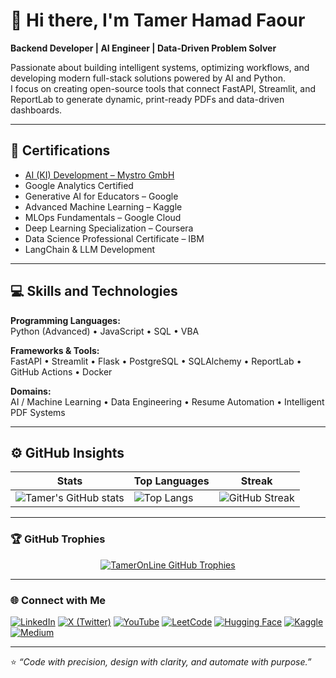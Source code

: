 # 👋 Hi there, I'm Tamer Hamad Faour

**Backend Developer | AI Engineer | Data-Driven Problem Solver**

Passionate about building intelligent systems, optimizing workflows, and developing modern full-stack solutions powered by AI and Python.  
I focus on creating open-source tools that connect FastAPI, Streamlit, and ReportLab to generate dynamic, print-ready PDFs and data-driven dashboards.

---

## 🧠 Certifications

- [AI (KI) Development – Mystro GmbH](https://www.mystrotamer.com/)
- Google Analytics Certified  
- Generative AI for Educators – Google  
- Advanced Machine Learning – Kaggle  
- MLOps Fundamentals – Google Cloud  
- Deep Learning Specialization – Coursera  
- Data Science Professional Certificate – IBM  
- LangChain & LLM Development  

---

## 💻 Skills and Technologies

**Programming Languages:**  
Python (Advanced) • JavaScript • SQL • VBA  

**Frameworks & Tools:**  
FastAPI • Streamlit • Flask • PostgreSQL • SQLAlchemy • ReportLab • GitHub Actions • Docker  

**Domains:**  
AI / Machine Learning • Data Engineering • Resume Automation • Intelligent PDF Systems  

---

## ⚙️ GitHub Insights

| **Stats** | **Top Languages** | **Streak** |
|------------|-------------------|-------------|
| ![Tamer's GitHub stats](https://github-readme-stats.vercel.app/api?username=TamerOnLine&show_icons=true&theme=github_dark_dimmed&hide_border=true&include_all_commits=true) | ![Top Langs](https://github-readme-stats.vercel.app/api/top-langs/?username=TamerOnLine&layout=compact&theme=github_dark_dimmed&hide_border=true) | ![GitHub Streak](https://github-readme-streak-stats.herokuapp.com/?user=TamerOnLine&theme=github-dark-dimmed&hide_border=true) |

---

### 🏆 GitHub Trophies

<p align="center">
  <a href="https://github.com/ryo-ma/github-profile-trophy">
    <img src="https://github-profile-trophy.vercel.app/?username=TamerOnLine&theme=github_dark_dimmed&no-frame=true&no-bg=true&margin-w=12&margin-h=12&row=2&column=4&title=Joined2020,Repositories,Commits,Followers,Issues,Experience,PullRequest,Stars" alt="TamerOnLine GitHub Trophies"/>
  </a>
</p>



---

### 🌐 Connect with Me

[![LinkedIn](https://img.shields.io/badge/LinkedIn-TamerOnLine-blue?style=flat-square&logo=linkedin)](https://linkedin.com/in/tameronline)
[![X (Twitter)](https://img.shields.io/badge/X-@denkegewinnen-black?style=flat-square&logo=x)](https://x.com/denkegewinnen)
[![YouTube](https://img.shields.io/badge/YouTube-@MystroTamer-red?style=flat-square&logo=youtube)](https://www.youtube.com/@mystrotamer)
[![LeetCode](https://img.shields.io/badge/LeetCode-TamerOnLine-orange?style=flat-square&logo=leetcode)](https://leetcode.com/u/TamerOnLine/)
[![Hugging Face](https://img.shields.io/badge/HuggingFace-TamerOnLine-yellow?style=flat-square&logo=huggingface)](https://huggingface.co/TamerOnLine)
[![Kaggle](https://img.shields.io/badge/Kaggle-TamerOnLine-blue?style=flat-square&logo=kaggle)](https://www.kaggle.com/tameronline)
[![Medium](https://img.shields.io/badge/Medium-Articles-black?style=flat-square&logo=medium)](https://medium.com/@TamerOnLine)

---

⭐ *“Code with precision, design with clarity, and automate with purpose.”*
